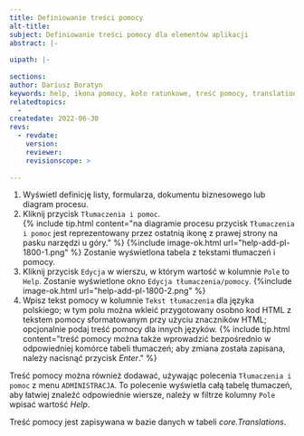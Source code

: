 ```yaml
---
title: Definiowanie treści pomocy
alt-title:
subject: Definiowanie treści pomocy dla elementów aplikacji
abstract: |-
  
uipath: |-
  
sections:
author: Dariusz Boratyn
keywords: help, ikona pomocy, koło ratunkowe, treść pomocy, translations, tłumaczenia i pomoc
relatedtopics:
  - 
createdate: 2022-06-30
revs:
  - revdate: 
    version: 
    reviewer: 
    revisionscope: > 
      
---
```


1. Wyświetl definicję listy, formularza, dokumentu biznesowego lub diagram procesu.
1. Kliknij przycisk `Tłumaczenia i pomoc`.  
   {% include tip.html content="na diagramie procesu przycisk `Tłumaczenia i pomoc` jest reprezentowany przez ostatnią ikonę z prawej strony na pasku narzędzi u góry." %}
{%include image-ok.html url="help-add-pl-1800-1.png" %}
Zostanie wyświetlona tabela z tekstami tłumaczeń i pomocy.
1. Kliknij przycisk `Edycja` w wierszu, w którym wartość w kolumnie `Pole` to `Help`. Zostanie wyświetlone okno `Edycja tłumaczenia/pomocy`.
   {%include image-ok.html url="help-add-pl-1800-2.png" %}
1. Wpisz tekst pomocy w kolumnie `Tekst tłumaczenia` dla języka polskiego; w tym polu można wkleić przygotowany osobno kod HTML z tekstem pomocy sformatowanym przy użyciu znaczników HTML; opcjonalnie podaj treść pomocy dla innych języków.
   {% include tip.html content="treść pomocy można także wprowadzić bezpośrednio w odpowiedniej komórce tabeli tłumaczeń; aby zmiana została zapisana, należy nacisnąć przycisk *Enter*." %}

Treść pomocy można również dodawać, używając polecenia `Tłumaczenia i pomoc` z menu `ADMINISTRACJA`. To polecenie wyświetla całą tabelę tłumaczeń, aby łatwiej znaleźć odpowiednie wiersze, należy w filtrze kolumny `Pole` wpisać wartość *Help*.

Treść pomocy jest zapisywana w bazie danych w tabeli *core.Translations*.
